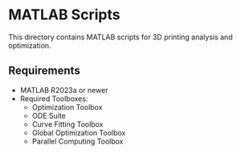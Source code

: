 # MATLAB Scripts

This directory contains MATLAB scripts for 3D printing analysis and optimization.

## Requirements
- MATLAB R2023a or newer
- Required Toolboxes:
  - Optimization Toolbox
  - ODE Suite
  - Curve Fitting Toolbox
  - Global Optimization Toolbox
  - Parallel Computing Toolbox
